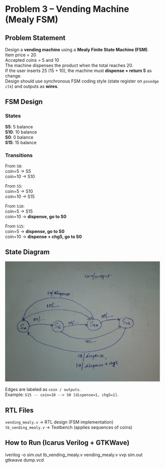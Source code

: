 # Problem 3 – Vending Machine (Mealy FSM)

## Problem Statement
Design a **vending machine** using a **Mealy Finite State Machine (FSM)**.  
Item price = 20  
Accepted coins = 5 and 10  
The machine dispenses the product when the total reaches 20.  
If the user inserts 25 (15 + 10), the machine must **dispense + return 5** as change.  
Design should use synchronous FSM coding style (state register on `posedge clk`) and outputs as **wires**.



## FSM Design

### States
**S5**: 5 balance  
**S10**: 10 balance  
**S0**: 0 balance  
**S15**: 15 balance  

### Transitions
From `S0`:  
  coin=5 → S5  
  coin=10 → S10  

From `S5`:  
  coin=5 → S10  
  coin=10 → S15  

From `S10`:  
  coin=5 → S15  
  coin=10 → **dispense, go to S0**  

From `S15`:  
  coin=5 → **dispense, go to S0**  
  coin=10 → **dispense + chg5, go to S0**  


## State Diagram
![State Diagram](waves\state_diagram.png)

Edges are labeled as `coin / outputs`.  
Example: `S15 -- coin=10 --> S0 [dispense=1, chg5=1]`.


## RTL Files
`vending_mealy.v` → RTL design (FSM implementation)  
`tb_vending_mealy.v` → Testbench (applies sequences of coins)  


## How to Run (Icarus Verilog + GTKWave)

iverilog -o sim.out tb_vending_mealy.v vending_mealy.v
vvp sim.out
gtkwave dump.vcd


